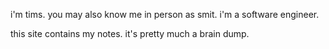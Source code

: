 i'm tims. you may also know me in person as smit. i'm a software engineer.

this site contains my notes. it's pretty much a brain dump.
